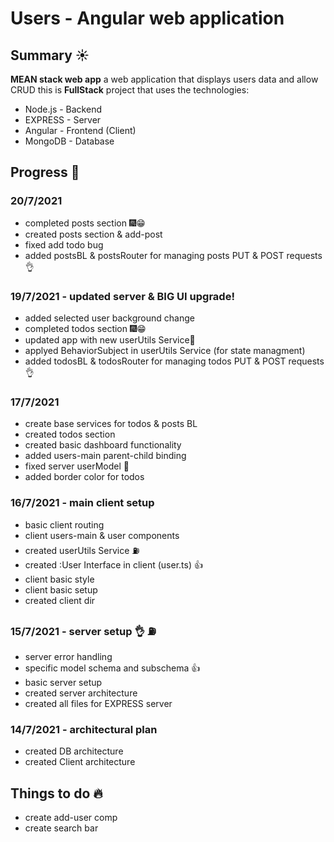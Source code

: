# Users - Angular web application
## Summary ☀️
 **MEAN stack web app**
a web application that displays users data and allow CRUD
this is **FullStack** project that uses the technologies:
* Node.js - Backend
* EXPRESS - Server
* Angular - Frontend (Client)
* MongoDB - Database

## Progress 💪
### 20/7/2021
* completed posts section 🎆😁
* created posts section & add-post
* fixed add todo bug
* added postsBL & postsRouter for managing posts PUT & POST requests 👌

### 19/7/2021 - updated server & BIG UI upgrade!
* added selected user background change
* completed todos section 🎆😁
* updated app with new userUtils Service🥰
* applyed BehaviorSubject in userUtils Service (for state managment)
* added todosBL & todosRouter for managing todos PUT & POST requests 👌

### 17/7/2021
* create base services for todos & posts BL 
* created todos section
* created basic dashboard functionality
* added users-main parent-child binding
* fixed server userModel 🚀
* added border color for todos

### 16/7/2021 - main client setup
* basic client routing
* client users-main & user components
* created userUtils Service ⛽
* created :User Interface in client (user.ts) 👍
* client basic style
* client basic setup
* created client dir

### 15/7/2021 - server setup 👌 ⛽
* server error handling
* specific model schema and subschema 👍
* basic server setup 
* created server architecture
* created all files for EXPRESS server

### 14/7/2021 - architectural plan
* created DB architecture
* created Client architecture

## Things to do 🔥
* create add-user comp
* create search bar